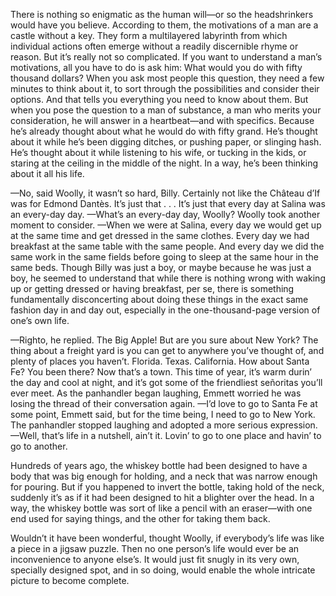 There is nothing so enigmatic as the human will—or so the headshrinkers would have you believe. According to them, the motivations of a man are a castle without a key. They form a multilayered labyrinth from which individual actions often emerge without a readily discernible rhyme or reason. But it’s really not so complicated. If you want to understand a man’s motivations, all you have to do is ask him: What would you do with fifty thousand dollars? When you ask most people this question, they need a few minutes to think about it, to sort through the possibilities and consider their options. And that tells you everything you need to know about them. But when you pose the question to a man of substance, a man who merits your consideration, he will answer in a heartbeat—and with specifics. Because he’s already thought about what he would do with fifty grand. He’s thought about it while he’s been digging ditches, or pushing paper, or slinging hash. He’s thought about it while listening to his wife, or tucking in the kids, or staring at the ceiling in the middle of the night. In a way, he’s been thinking about it all his life.

—No, said Woolly, it wasn’t so hard, Billy. Certainly not like the Château d’If was for Edmond Dantès. It’s just that . . . It’s just that every day at Salina was an every-day day.
—What’s an every-day day, Woolly?
Woolly took another moment to consider.
—When we were at Salina, every day we would get up at the same time and
get dressed in the same clothes. Every day we had breakfast at the same table with the same people. And every day we did the same work in the same fields before going to sleep at the same hour in the same beds.
Though Billy was just a boy, or maybe because he was just a boy, he seemed to understand that while there is nothing wrong with waking up or getting dressed or having breakfast, per se, there is something fundamentally disconcerting about doing these things in the exact same fashion day in and day out, especially in the one-thousand-page version of one’s own life.

—Righto, he replied. The Big Apple! But are you sure about New York? The
thing about a freight yard is you can get to anywhere you’ve thought of, and plenty of places you haven’t. Florida. Texas. California. How about Santa Fe? You been there? Now that’s a town. This time of year, it’s warm durin’ the day and cool at night, and it’s got some of the friendliest señoritas you’ll ever meet.
As the panhandler began laughing, Emmett worried he was losing the thread of their conversation again.
—I’d love to go to Santa Fe at some point, Emmett said, but for the time being, I need to go to New York.
The panhandler stopped laughing and adopted a more serious expression.
—Well, that’s life in a nutshell, ain’t it. Lovin’ to go to one place and havin’ to go to another.

Hundreds of years ago, the whiskey bottle had been designed to have a body that was big enough for holding, and a neck that was narrow enough for pouring. But if you happened to invert the bottle, taking hold of the neck, suddenly it’s as if it had been designed to hit a blighter over the head. In a way, the whiskey bottle was sort of like a pencil with an eraser—with one end used for saying things, and the other for taking them back.

Wouldn’t it have been wonderful, thought Woolly, if everybody’s life was like a piece in a jigsaw puzzle. Then no one person’s life would ever be an inconvenience to anyone else’s. It would just fit snugly in its very own, specially designed spot, and in so doing, would enable the whole intricate picture to become complete.
